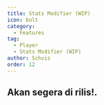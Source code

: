 ```yaml
---
title: Stats Modifier (WIP)
icon: bolt
category:
  - Features
tag:
  - Player
  - Stats Modifier (WIP)
author: Schvis
order: 12
---
```


## Akan segera di rilis!.